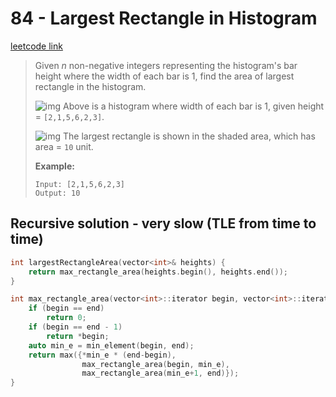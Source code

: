 # 84 - Largest Rectangle in Histogram

[leetcode link](https://leetcode.com/problems/largest-rectangle-in-histogram/)

> Given *n* non-negative integers representing the histogram's bar height where the width of each bar is 1, find the area of largest rectangle in the  histogram.
>
> ![img](https://assets.leetcode.com/uploads/2018/10/12/histogram.png)
>  Above is a histogram where width of each bar is 1, given height = `[2,1,5,6,2,3]`.
>
> ![img](https://assets.leetcode.com/uploads/2018/10/12/histogram_area.png)
>  The largest rectangle is shown in the shaded area, which has area = `10` unit.
>
> **Example:**
>
> ```
> Input: [2,1,5,6,2,3]
> Output: 10
> ```

## Recursive solution - very slow (TLE from time to time)

```cpp
int largestRectangleArea(vector<int>& heights) {
    return max_rectangle_area(heights.begin(), heights.end());
}

int max_rectangle_area(vector<int>::iterator begin, vector<int>::iterator end) {
    if (begin == end)
        return 0;
    if (begin == end - 1)
        return *begin;
    auto min_e = min_element(begin, end);
    return max({*min_e * (end-begin),
                max_rectangle_area(begin, min_e),
                max_rectangle_area(min_e+1, end)}); 
}
```